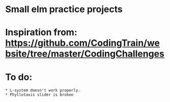 # Small elm practice projects

# Inspiration from: https://github.com/CodingTrain/website/tree/master/CodingChallenges

# To do: 
    * L-system doesn't work properly.
    * Phyllotaxis slider is broken
